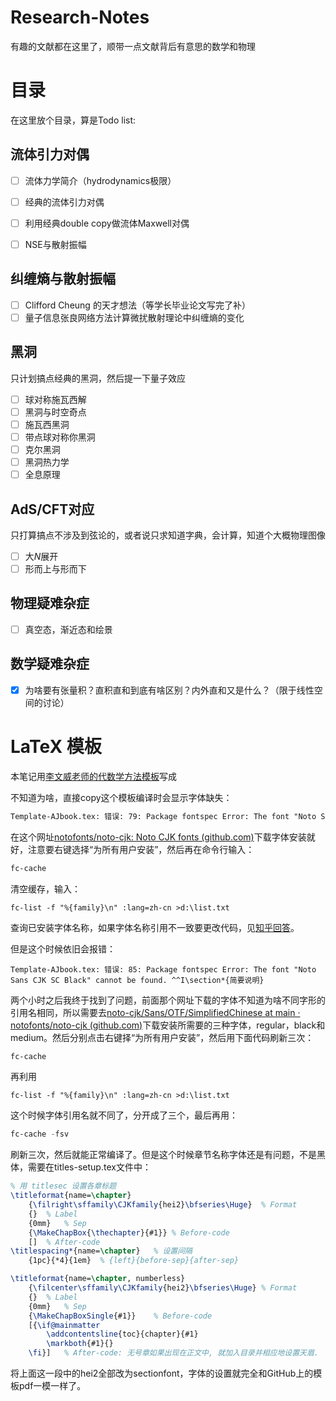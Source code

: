 # Research-Notes

有趣的文献都在这里了，顺带一点文献背后有意思的数学和物理

# 目录

在这里放个目录，算是Todo list:

## 流体引力对偶

- [ ] 流体力学简介（hydrodynamics极限）

- [ ] 经典的流体引力对偶

- [ ] 利用经典double copy做流体Maxwell对偶

- [ ] NSE与散射振幅

## 纠缠熵与散射振幅

- [ ] Clifford Cheung 的天才想法（等学长毕业论文写完了补）
- [ ] 量子信息张良网络方法计算微扰散射理论中纠缠熵的变化

## 黑洞

只计划搞点经典的黑洞，然后提一下量子效应
- [ ] 球对称施瓦西解
- [ ] 黑洞与时空奇点
- [ ] 施瓦西黑洞
- [ ] 带点球对称你黑洞
- [ ] 克尔黑洞
- [ ] 黑洞热力学
- [ ] 全息原理

## AdS/CFT对应

只打算搞点不涉及到弦论的，或者说只求知道字典，会计算，知道个大概物理图像
- [ ] 大$N$展开
- [ ] 形而上与形而下

## 物理疑难杂症

- [ ] 真空态，渐近态和绘景


## 数学疑难杂症

- [x] 为啥要有张量积？直积直和到底有啥区别？内外直和又是什么？（限于线性空间的讨论） 

  

# LaTeX 模板

本笔记用[李文威老师的代数学方法模板](https://github.com/wenweili/AlJabr-1)写成

不知道为啥，直接copy这个模板编译时会显示字体缺失：

```latex
Template-AJbook.tex: 错误: 79: Package fontspec Error: The font "Noto Sans CJK SC" cannot be found. ^^I\frontmatter
```

在这个网址[notofonts/noto-cjk: Noto CJK fonts (github.com)](https://github.com/notofonts/noto-cjk)下载字体安装就好，注意要右键选择“为所有用户安装”，然后再在命令行输入：

```powershell
fc-cache
```

清空缓存，输入：

```
fc-list -f "%{family}\n" :lang=zh-cn >d:\list.txt
```

查询已安装字体名称，如果字体名称引用不一致要更改代码，见[知乎回答](https://zhuanlan.zhihu.com/p/495831411#:~:text=%E5%9C%A8Windows%E5%91%BD%E4%BB%A4%E7%AA%97%E5%8F%A3%E4%B8%AD%E8%BE%93%E5%85%A5fc-cache%20%E5%91%BD%E4%BB%A4%E5%88%B7%E6%96%B0%E5%AD%97%E4%BD%93%E7%BC%93%E5%AD%98%E5%90%8E%E5%86%8D%E5%B0%9D%E8%AF%95%E3%80%82%20%E5%A6%82%E6%9E%9C%E4%BD%A0%E5%AE%89%E8%A3%85%E4%BA%86%E8%BE%83%E5%A4%9A%E5%AD%97%E4%BD%93%EF%BC%8C%E5%88%B7%20%E6%96%B0%E5%8F%AF%E8%83%BD%E8%BE%83%E6%85%A2%E3%80%82%20%E5%A6%82%E6%9E%9C%E5%88%B7%E6%96%B0%E7%BC%93%E5%AD%98%E6%97%A0%E6%95%88%EF%BC%8C%E8%80%83%E8%99%91%E9%87%8D%E6%96%B0%E5%AE%89%E8%A3%85%E5%AF%B9%E5%BA%94%E7%9A%84%E5%AD%97%E4%BD%93%E3%80%82,%E6%B3%A8%E6%84%8F%E5%9C%A8%E5%AE%89%E8%A3%85%E5%AD%97%E4%BD%93%E6%97%B6%EF%BC%8C%E9%80%9A%E8%BF%87%20%E5%8F%B3%E9%94%AE%E7%82%B9%E5%87%BB%EF%BC%88%E8%80%8C%E4%B8%8D%E6%98%AF%E5%8F%8C%E5%87%BB%E6%89%93%E5%BC%80%EF%BC%89%E5%AD%97%E4%BD%93%E6%96%87%E4%BB%B6%EF%BC%8C%E7%84%B6%E5%90%8E%E9%80%89%E6%8B%A9%E2%80%9C%E4%B8%BA%E6%89%80%E6%9C%89%E7%94%A8%E6%88%B7%E5%AE%89%E8%A3%85%E2%80%9D%E3%80%82%20%E5%A6%82%20%E6%9E%9C%E5%8F%8C%E5%87%BB%E5%AD%97%E4%BD%93%E6%96%87%E4%BB%B6%E5%90%8E%E5%AE%89%E8%A3%85%EF%BC%8C%E5%8F%AF%E8%83%BD%E4%BC%9A%E5%AF%BC%E8%87%B4%20LaTeX%20%E4%BB%8D%E7%84%B6%E6%97%A0%E6%B3%95%E6%89%BE%E5%88%B0%E5%AD%97%E4%BD%93%E3%80%82)。

但是这个时候依旧会报错：

```
Template-AJbook.tex: 错误: 85: Package fontspec Error: The font "Noto Sans CJK SC Black" cannot be found. ^^I\section*{简要说明}
```

两个小时之后我终于找到了问题，前面那个网址下载的字体不知道为啥不同字形的引用名相同，所以需要去[noto-cjk/Sans/OTF/SimplifiedChinese at main · notofonts/noto-cjk (github.com)](https://github.com/notofonts/noto-cjk/tree/main/Sans/OTF/SimplifiedChinese)下载安装所需要的三种字体，regular，black和medium。然后分别点击右键择“为所有用户安装”，然后用下面代码刷新三次：

```powershell
fc-cache
```
再利用
```
fc-list -f "%{family}\n" :lang=zh-cn >d:\list.txt
```
这个时候字体引用名就不同了，分开成了三个，最后再用：
```powershell
fc-cache -fsv
```
刷新三次，然后就能正常编译了。但是这个时候章节名称字体还是有问题，不是黑体，需要在titles-setup.tex文件中：

```latex
% 用 titlesec 设置各章标题
\titleformat{name=\chapter}
	{\filright\sffamily\CJKfamily{hei2}\bfseries\Huge}	% Format
	{}	% Label
	{0mm}	% Sep
	{\MakeChapBox{\thechapter}{#1}}	% Before-code
	[]	% After-code
\titlespacing*{name=\chapter}	% 设置间隔
	{1pc}{*4}{1em}	% {left}{before-sep}{after-sep}

\titleformat{name=\chapter, numberless}
	{\filcenter\sffamily\CJKfamily{hei2}\bfseries\Huge}	% Format
	{}	% Label
	{0mm}	% Sep
	{\MakeChapBoxSingle{#1}}	% Before-code
	[{\if@mainmatter
		\addcontentsline{toc}{chapter}{#1}
		\markboth{#1}{}
	\fi}]	% After-code: 无号章如果出现在正文中, 就加入目录并相应地设置天眉.
```

将上面这一段中的hei2全部改为sectionfont，字体的设置就完全和GitHub上的模板pdf一模一样了。